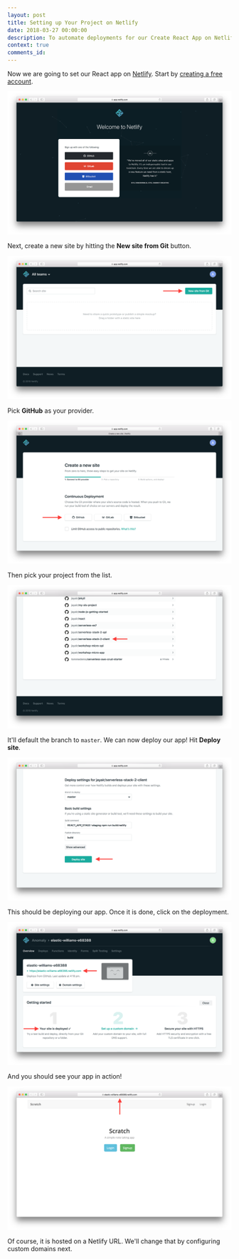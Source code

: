 ```yaml
---
layout: post
title: Setting up Your Project on Netlify
date: 2018-03-27 00:00:00
description: To automate deployments for our Create React App on Netlify start by signing up for a free account and adding your Git repository.
context: true
comments_id:
---
```


Now we are going to set our React app on [Netlify](https://www.netlify.com). Start by [creating a free account](https://app.netlify.com/signup).

![Signup for Netlify screenshot](/assets/part2/signup-for-netlify.png)

Next, create a new site by hitting the **New site from Git** button.

![Hit new site from git button screenshot](/assets/part2/hit-new-site-from-git-button.png)

Pick **GitHub** as your provider.

![Select GitHub as provider screenshot](/assets/part2/select-github-as-provider.png)

Then pick your project from the list.

![Select GitHub repo from list screenshot](/assets/part2/select-github-repo-from-list.png)

It'll default the branch to `master`. We can now deploy our app! Hit **Deploy site**.

![Hit Deploy site screenshot](/assets/part2/hit-deploy-site.png)

This should be deploying our app. Once it is done, click on the deployment.

![View deployed site screenshot](/assets/part2/view-deployed-site.png)

And you should see your app in action!

![Netlify deployed notes app screenshot](/assets/part2/netlify-deployed-notes-app.png)

Of course, it is hosted on a Netlify URL. We'll change that by configuring custom domains next.
